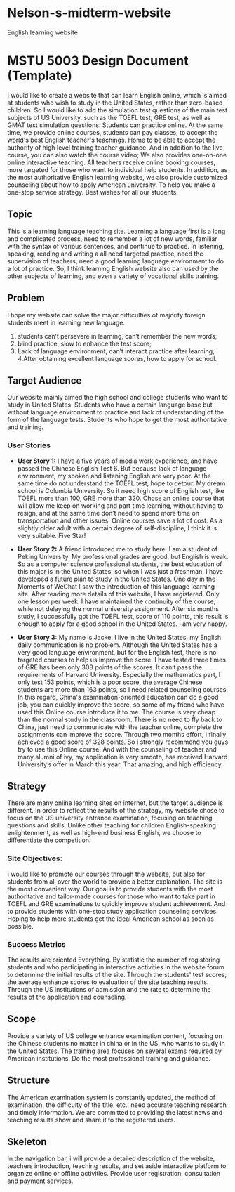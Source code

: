 # Nelson-s-midterm-website
English learning website
# MSTU 5003 Design Document (Template)

I would like to create a website that can learn English online, which is aimed at students who wish to study in the United States, rather than zero-based children. So I would like to add the simulation test questions of the main test subjects of US University. such as the TOEFL test, GRE test, as well as GMAT test simulation questions. Students can practice online. At the same time, we provide online courses, students can pay classes, to accept the world's best English teacher's teachings. Home to be able to accept the authority of high level training teacher guidance. And in addition to the live course, you can also watch the course video; We also provides one-on-one online interactive teaching. All teachers receive online booking courses, more targeted for those who want to individual help students.
In addition, as the most authoritative English learning website, we also provide customized counseling about how to apply American university. To help you make a one-stop service strategy. Best wishes for all our students.



## Topic
This is a learning language teaching site. Learning a language first is a long and complicated process, need to remember a lot of new words, familiar with the syntax of various sentences, and continue to practice. In listening, speaking, reading and writing a all need targeted practice, need the supervision of teachers, need a good learning language environment to do a lot of practice. So, I think learning English website also can used by the other subjects of learning, and even a variety of vocational skills training.

## Problem
I hope my website can solve the major difficulties of majority foreign students meet in learning new language.
1. students can’t persevere in learning, can’t remember the new words;
2. blind practice, slow to enhance the test score;
3. Lack of language environment, can’t interact practice after learning;
4.After obtaining excellent language scores, how to apply for school.


## Target Audience
Our website mainly aimed the high school and college students who want to study in United States. Students who have a certain language base but without language environment to practice and lack of understanding of the form of the language tests. Students who hope to get the most authoritative and training.


### User Stories
- **User Story 1:**
I have a five years of media work experience, and have passed the Chinese English Test 6. But because lack of language environment, my spoken and listening English are very poor. At the same time do not understand the TOEFL test, hope to detour.  My dream school is Columbia University. So it need high score of English test, like TOEFL more than 100, GRE more than 320.  Chose an online course that will allow me keep on working and part time learning, without having to resign, and at the same time don’t need to spend more time on transportation and other issues. Online courses save a lot of cost. As a slightly older adult with a certain degree of self-discipline, I think it is very suitable. Five Star!

- **User Story 2:**
A friend introduced me to study here. I am a student of Peking University. My professional grades are good, but English is weak. So as a  computer science professional students, the best education of this major is in the United States, so when I was just a freshman, I have developed a future plan to study in the United States. One day in the Moments of WeChat I saw the introduction of this language learning site. After reading more details of this website, I have registered. Only one lesson per week. I have maintained the continuity of the course, while not delaying the normal university assignment. After six months study, I successfully got the TOEFL test, score of 110 points, this result is enough to apply for a good school in the United States. I am very happy.

- **User Story 3:**
My name is Jacke. I  live in the United States, my English daily communication is no problem. Although the United States has a very good language environment, but for the English test, there is no targeted courses to help us improve the score. I have tested three times of GRE has been only 308 points of the scores. It can’t pass the requirements of Harvard University. Especially the mathematics part, I only test 153 points, which is a poor score, the average Chinese students are more than 163 points, so I need related counseling courses. In this regard, China's examination-oriented education can do a good job, you can quickly improve the score, so some of my friend who have used this Online course introduce it to me. The course is very cheap than the normal study in the classroom. There is no need to fly back to China, just need to communicate with the teacher online, complete the assignments can improve the score. Through two months effort, I finally achieved a good score of 328 points. So i strongly recommend you guys try to use this Online course. And with the counseling of teacher and many alumni of ivy, my application is very smooth, has received Harvard University’s offer in March this year. That amazing, and high efficiency.



## Strategy
There are many online learning sites on internet, but the target audience is different. In order to reflect the results of the strategy, my website chose to focus on the US university entrance examination, focusing on teaching questions and skills. Unlike other teaching for children English-speaking enlightenment, as well as high-end business English, we choose to differentiate the competition.

### Site Objectives:
I would like to promote our courses through the website, but also for students from all over the world to provide a better explanation. The site is the most convenient way. Our goal is to provide students with the most authoritative and tailor-made courses for those who want to take part in TOEFL and GRE examinations to quickly improve student achievement. And to provide students with one-stop study application counseling services. Hoping to help more students get the ideal American school as soon as possible.


### Success Metrics
The results are oriented Everything. By statistic the number of registering students and who participating in interactive activities in the website forum to determine the initial results of the site. Through the students' test scores, the average enhance scores to evaluation of the site teaching results. Through the US institutions of admission and the rate to determine the results of the application and counseling.


## Scope
Provide a variety of US college entrance examination content, focusing on the Chinese students no matter in china or in the US, who wants to study in the United States. The training area focuses on several exams required by American institutions. Do the most professional training and guidance.


## Structure
The American examination system is constantly updated, the method of examination, the difficulty of the title, etc., need accurate teaching research and timely information. We are committed to providing the latest news and teaching results show and share it to the registered users.


## Skeleton
In the navigation bar, i will provide a detailed description of the website, teachers introduction, teaching results, and set aside interactive platform to organize online or offline activities. Provide user registration, consultation and payment services.
